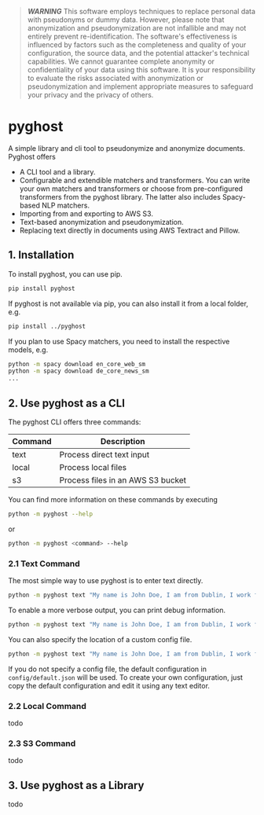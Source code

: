 >  **_WARNING_** This software employs techniques to replace personal data with pseudonyms or dummy data. However, please note that anonymization and pseudonymization are not infallible and may not entirely prevent re-identification. The software's effectiveness is influenced by factors such as the completeness and quality of your configuration, the source data, and the potential attacker's technical capabilities. We cannot guarantee complete anonymity or confidentiality of your data using this software. It is your responsibility to evaluate the risks associated with anonymization or pseudonymization and implement appropriate measures to safeguard your privacy and the privacy of others.

# pyghost

A simple library and cli tool to pseudonymize and anonymize documents. Pyghost offers

- A CLI tool and a library.
- Configurable and extendible matchers and transformers. You can write your own matchers and transformers or choose from pre-configured transformers from the pyghost library. The latter also includes Spacy-based NLP matchers.
- Importing from and exporting to AWS S3.
- Text-based anonymization and pseudonymization.
- Replacing text directly in documents using AWS Textract and Pillow.

## 1. Installation

To install pyghost, you can use pip.

```bash
pip install pyghost
```

If pyghost is not available via pip, you can also install it from a local folder, e.g.

```bash
pip install ../pyghost
```

If you plan to use Spacy matchers, you need to install the respective models, e.g.

```bash
python -m spacy download en_core_web_sm
python -m spacy download de_core_news_sm
...
```

## 2. Use pyghost as a CLI

The pyghost CLI offers three commands:

|Command|Description|
|-|-|
|text|Process direct text input|
|local|Process local files|
|s3|Process files in an AWS S3 bucket|

You can find more information on these commands by executing

```bash
python -m pyghost --help
```

or 

```bash
python -m pyghost <command> --help
```

### 2.1 Text Command

The most simple way to use pyghost is to enter text directly.

```bash
python -m pyghost text "My name is John Doe, I am from Dublin, I work for Allianz, and my email is john.doe@example.com"
```

To enable a more verbose output, you can print debug information.

```bash
python -m pyghost text "My name is John Doe, I am from Dublin, I work for Allianz, and my email is john.doe@example.com" --log DEBUG
```

You can also specify the location of a custom config file.

```bash
python -m pyghost text "My name is John Doe, I am from Dublin, I work for Allianz, and my email is john.doe@example.com" --config config.json
```

If you do not specify a config file, the default configuration in ``config/default.json`` will be used. To create your own configuration, just copy the default configuration and edit it using any text editor.

### 2.2 Local Command

todo

### 2.3 S3 Command

todo

## 3. Use pyghost as a Library

todo